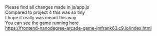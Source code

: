 Please find all changes made in js/app.js<br>
Compared to project 4 this was so tiny<br>
I hope it really was meant this way<br>
You can see the game running here<br>
https://frontend-nanodegree-arcade-game-jmfrank63.c9.io/index.html

